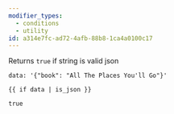 ```yaml
---
modifier_types:
  - conditions
  - utility
id: a314e7fc-ad72-4afb-88b8-1ca4a0100c17
---
```

Returns `true` if string is valid json

```.language-yaml
data: '{"book": "All The Places You'll Go"}'
```

```
{{ if data | is_json }}
```

```.language-output
true
```
